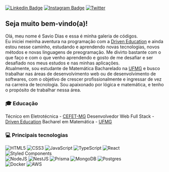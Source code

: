 [![Linkedin Badge](https://img.shields.io/badge/-LinkedIn-blue?style=flat&logo=Linkedin&logoColor=white&link=https://www.linkedin.com/in/savio-dias-viana/)](https://www.linkedin.com/in/savio-dias-viana/)
[![Instagram Badge](https://img.shields.io/badge/-Instagram-C13584?style=flat&labelColor=C13584&logo=instagram&logoColor=white&link=https://www.instagram.com/savio_viana14/)](https://www.instagram.com/savio_viana14/)
[![Twitter](https://img.shields.io/badge/Twitter-%231DA1F2.svg?logo=Twitter&logoColor=white)](https://twitter.com/savim_viana)


## Seja muito bem-vindo(a)!

Olá, meu nome é Savio Dias e essa é minha galeria de códigos.</br>
Eu iniciei meinha aventura na programação com a [Driven Education](https://www.driven.com.br/) e ainda estou nesse caminho, estudando e aprendendo novas tecnologias, novos métodos e novas linguagens de preogramação. Me divirto bastante com o que faço e com o que venho aprendendo e gosto de me desafiar e ser desafiado nos meus estudos e nas minhas aplicações.</br>
Atualmente, sou estudante de Matemática Bacharelado na [UFMG](https://www.ufmg.com.br/) e busco trabalhar nas áreas de desenvolvimento web ou de desenvolvimento de softwares, com o objetivo de crescer profissionalmente e ingressar de vez na carreira de tecnologia.
Sou apaixonado por lógica e matemática, e tenho o propósito de trabalhar nessa área.

### 🎓 Educação
Técnico em Eletrotécnica - [CEFET-MG](https://www.cefetmg.br/)
Desenvolvedor Web Full Stack - [Driven Education](https://www.driven.com.br/)
Bacharel em Matemática - [UFMG](https://www.ufmg.com.br/)

### 💻 Principais tecnologias
![HTML5](https://img.shields.io/badge/html5-%23E34F26.svg?style=flat&logo=html5&logoColor=white)
![CSS3](https://img.shields.io/badge/css3-%231572B6.svg?style=flat&logo=css3&logoColor=white)
![JavaScript](https://img.shields.io/badge/javascript-%23323330.svg?style=flat&logo=javascript&logoColor=%23F7DF1E)
![TypeScript](https://img.shields.io/badge/typescript-%23007ACC.svg?style=flat&logo=typescript&logoColor=white) 
![React](https://img.shields.io/badge/react-%2320232a.svg?style=flat&logo=react&logoColor=%2361DAFB) 
![Styled Components](https://img.shields.io/badge/styled--components-DB7093?style=flat&logo=styled-components&logoColor=white) 
<br />
![NodeJS](https://img.shields.io/badge/node.js-6DA55F?style=flat&logo=node.js&logoColor=white)
![NestJS](https://img.shields.io/badge/nestjs-%23E0234E.svg?style=flat&logo=nestjs&logoColor=white)
![Prisma](https://img.shields.io/badge/Prisma-3982CE?style=flat&logo=Prisma&logoColor=white)
![MongoDB](https://img.shields.io/badge/MongoDB-%234ea94b.svg?style=flat&logo=mongodb&logoColor=white) 
![Postgres](https://img.shields.io/badge/postgres-%23316192.svg?style=flat&logo=postgresql&logoColor=white)
<br />
![Docker](https://img.shields.io/badge/docker-%230db7ed.svg?style=flat&logo=docker&logoColor=white)
![AWS](https://img.shields.io/badge/Amazon_AWS-FF9900?style=flat&logo=amazonaws&logoColor=white)
<br />
